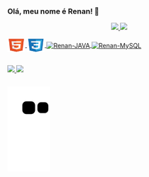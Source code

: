 ### Olá, meu nome é Renan! 👋


<div align="center">
  <a href="https://github.com/renanolv7">
  <img height="140em" src="https://github-readme-stats.vercel.app/api?username=renanolv7&show_icons=true&theme=dracula"/>
  <img height="140em" src="https://github-readme-stats.vercel.app/api/top-langs/?username=renanolv7&layout=compact&langs_count=7&theme=dracula"/>
</div>
  
<div style="display: inline_block"><br>
  <img align="center" alt="Renan-HTML" height="30" width="40"  src="https://raw.githubusercontent.com/devicons/devicon/master/icons/html5/html5-original.svg">
  <img align="center" alt="Renan-CSS" height="30" width="40"   src="https://raw.githubusercontent.com/devicons/devicon/master/icons/css3/css3-original.svg">
  <img align="center" alt="Renan-JAVA" height="30" width="40"  src="https://cdn.jsdelivr.net/gh/devicons/devicon/icons/java/java-original.svg" />
  <img align="center" alt="Renan-MySQL" height="30" width="40"  src="https://cdn.jsdelivr.net/gh/devicons/devicon/icons/mysql/mysql-original.svg" />
</div>

 ##
  
<div>
   <a href = "mailto:reviniciusoliveira@gmail.com"><img src="https://img.shields.io/badge/Gmail-D14836?style=for-the-badge&logo=gmail&logoColor=white" target="_blank">       </a>
    <a href="https://www.linkedin.com/in/renanolv/" target="_blank"><img src="https://img.shields.io/badge/LinkedIn-0077B5?style=for-the-badge&logo=linkedin&logoColor=white" target="_blank"></a> 
</div>
  
##
 
  ![Snake animation](https://github.com/renanolv7/renanolv7/blob/output/github-contribution-grid-snake.svg)
